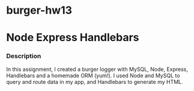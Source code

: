 # burger-hw13

# Node Express Handlebars

### Description

In this assignment, I created a burger logger with MySQL, Node, Express, Handlebars and a homemade ORM (yum!). I used Node and MySQL to query and route data in my app, and Handlebars to generate my HTML.